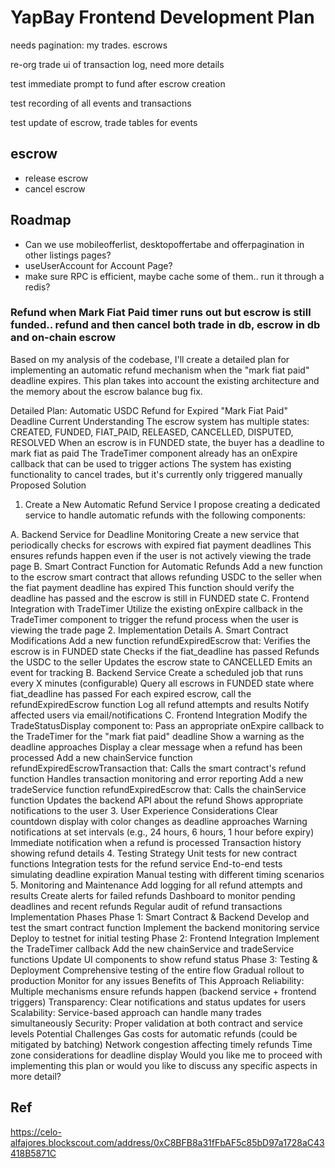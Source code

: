 # YapBay Frontend Development Plan

needs pagination: my trades. escrows

re-org trade ui of transaction log, need more details

test immediate prompt to fund after escrow creation

test recording of all events and transactions

test update of escrow, trade tables for events

## escrow

- release escrow
- cancel escrow

## Roadmap

- Can we use mobileofferlist, desktopoffertabe and offerpagination in other listings pages?
- useUserAccount for Account Page?
- make sure RPC is efficient, maybe cache some of them.. run it through a redis?

### Refund when Mark Fiat Paid timer runs out but escrow is still funded.. refund and then cancel both trade in db, escrow in db and on-chain escrow

Based on my analysis of the codebase, I'll create a detailed plan for implementing an automatic refund mechanism when the "mark fiat paid" deadline expires. This plan takes into account the existing architecture and the memory about the escrow balance bug fix.

Detailed Plan: Automatic USDC Refund for Expired "Mark Fiat Paid" Deadline
Current Understanding
The escrow system has multiple states: CREATED, FUNDED, FIAT_PAID, RELEASED, CANCELLED, DISPUTED, RESOLVED
When an escrow is in FUNDED state, the buyer has a deadline to mark fiat as paid
The TradeTimer component already has an onExpire callback that can be used to trigger actions
The system has existing functionality to cancel trades, but it's currently only triggered manually
Proposed Solution

1. Create a New Automatic Refund Service
   I propose creating a dedicated service to handle automatic refunds with the following components:

A. Backend Service for Deadline Monitoring
Create a new service that periodically checks for escrows with expired fiat payment deadlines
This ensures refunds happen even if the user is not actively viewing the trade page
B. Smart Contract Function for Automatic Refunds
Add a new function to the escrow smart contract that allows refunding USDC to the seller when the fiat payment deadline has expired
This function should verify the deadline has passed and the escrow is still in FUNDED state
C. Frontend Integration with TradeTimer
Utilize the existing onExpire callback in the TradeTimer component to trigger the refund process when the user is viewing the trade page 2. Implementation Details
A. Smart Contract Modifications
Add a new function refundExpiredEscrow that:
Verifies the escrow is in FUNDED state
Checks if the fiat_deadline has passed
Refunds the USDC to the seller
Updates the escrow state to CANCELLED
Emits an event for tracking
B. Backend Service
Create a scheduled job that runs every X minutes (configurable)
Query all escrows in FUNDED state where fiat_deadline has passed
For each expired escrow, call the refundExpiredEscrow function
Log all refund attempts and results
Notify affected users via email/notifications
C. Frontend Integration
Modify the TradeStatusDisplay component to:
Pass an appropriate onExpire callback to the TradeTimer for the "mark fiat paid" deadline
Show a warning as the deadline approaches
Display a clear message when a refund has been processed
Add a new chainService function refundExpiredEscrowTransaction that:
Calls the smart contract's refund function
Handles transaction monitoring and error reporting
Add a new tradeService function refundExpiredEscrow that:
Calls the chainService function
Updates the backend API about the refund
Shows appropriate notifications to the user 3. User Experience Considerations
Clear countdown display with color changes as deadline approaches
Warning notifications at set intervals (e.g., 24 hours, 6 hours, 1 hour before expiry)
Immediate notification when a refund is processed
Transaction history showing refund details 4. Testing Strategy
Unit tests for new contract functions
Integration tests for the refund service
End-to-end tests simulating deadline expiration
Manual testing with different timing scenarios 5. Monitoring and Maintenance
Add logging for all refund attempts and results
Create alerts for failed refunds
Dashboard to monitor pending deadlines and recent refunds
Regular audit of refund transactions
Implementation Phases
Phase 1: Smart Contract & Backend
Develop and test the smart contract function
Implement the backend monitoring service
Deploy to testnet for initial testing
Phase 2: Frontend Integration
Implement the TradeTimer callback
Add the new chainService and tradeService functions
Update UI components to show refund status
Phase 3: Testing & Deployment
Comprehensive testing of the entire flow
Gradual rollout to production
Monitor for any issues
Benefits of This Approach
Reliability: Multiple mechanisms ensure refunds happen (backend service + frontend triggers)
Transparency: Clear notifications and status updates for users
Scalability: Service-based approach can handle many trades simultaneously
Security: Proper validation at both contract and service levels
Potential Challenges
Gas costs for automatic refunds (could be mitigated by batching)
Network congestion affecting timely refunds
Time zone considerations for deadline display
Would you like me to proceed with implementing this plan or would you like to discuss any specific aspects in more detail?

## Ref

https://celo-alfajores.blockscout.com/address/0xC8BFB8a31fFbAF5c85bD97a1728aC43418B5871C
